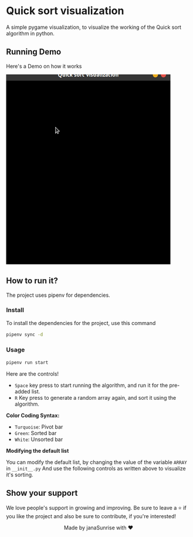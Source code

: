 # Quick sort visualization

A simple pygame visualization, to visualize the working of the Quick sort algorithm in 
python.

## Running Demo

Here's a Demo on how it works

![alt text](https://github.com/janaSunrise/quick-sort-visualization/blob/main/resources/quicksort.gif)

## How to run it?

The project uses pipenv for dependencies.

### Install

To install the dependencies for the project, use this command

```sh
pipenv sync -d
```

### Usage

```sh
pipenv run start
```

Here are the controls!

- `Space` key press to start running the algorithm, and run it for the pre-added list.
- `R` Key press to generate a random array again, and sort it using the algorithm.

**Color Coding Syntax:**
        
- `Turquoise`: Pivot bar
- `Green`: Sorted bar
- `White`: Unsorted bar

**Modifying the default list**

You can modify the default list, by changing the value of the variable `ARRAY` in `__init__.py`
And use the following controls as written above to visualize it's sorting.

## Show your support

We love people's support in growing and improving. Be sure to leave a ⭐️ if you like the project and 
also be sure to contribute, if you're interested!

<div align="center">
Made by janaSunrise with ❤
</div>
